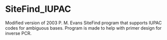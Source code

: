 # SiteFind_IUPAC
Modified version of 2003 P. M. Evans SiteFind program that supports IUPAC codes for ambiguous bases. Program is made to help with primer design for inverse PCR.
